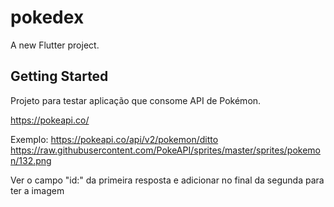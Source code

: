 # pokedex

A new Flutter project.

## Getting Started

Projeto para testar aplicação que consome API de Pokémon.

https://pokeapi.co/

Exemplo:
https://pokeapi.co/api/v2/pokemon/ditto
https://raw.githubusercontent.com/PokeAPI/sprites/master/sprites/pokemon/132.png

Ver o campo "id:" da primeira resposta e adicionar no final da segunda para ter a imagem